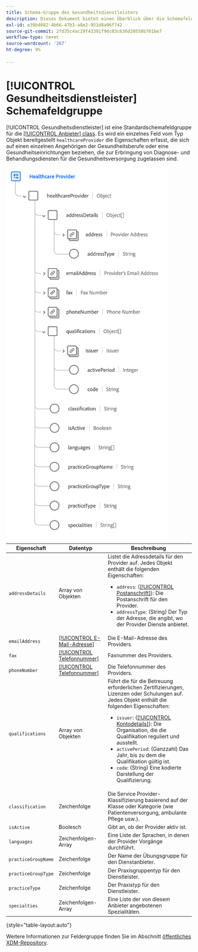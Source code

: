 ```yaml
---
title: Schema-Gruppe des Gesundheitsdienstleisters
description: Dieses Dokument bietet einen Überblick über die Schemafeldergruppe des Gesundheitsdienstleisters.
exl-id: e39b4082-4b66-47b3-a8e2-951d8a96f742
source-git-commit: 2fd35c4ac29f43391f9dc03c636d20558b701be7
workflow-type: tm+mt
source-wordcount: '267'
ht-degree: 9%

---
```


# [!UICONTROL Gesundheitsdienstleister] Schemafeldgruppe

[!UICONTROL Gesundheitsdienstleister] ist eine Standardschemafeldgruppe für die [[!UICONTROL Anbieter] class](../../classes/provider.md). Es wird ein einzelnes Feld vom Typ Objekt bereitgestellt `healthcareProvider` die Eigenschaften erfasst, die sich auf einen einzelnen Angehörigen der Gesundheitsberufe oder eine Gesundheitseinrichtungen beziehen, die zur Erbringung von Diagnose- und Behandlungsdiensten für die Gesundheitsversorgung zugelassen sind.

![](../../images/field-groups/healthcare-provider.png)

| Eigenschaft | Datentyp | Beschreibung |
| --- | --- | --- |
| `addressDetails` | Array von Objekten | Listet die Adressdetails für den Provider auf. Jedes Objekt enthält die folgenden Eigenschaften: <ul><li>`address`: ([[!UICONTROL Postanschrift]](../../data-types/postal-address.md)): Die Postanschrift für den Provider.</li><li>`addressType`: (String) Der Typ der Adresse, die angibt, wo der Provider Dienste anbietet.</li></ul> |
| `emailAddress` | [[!UICONTROL E-Mail-Adresse]](../../data-types/email-address.md) | Die E-Mail-Adresse des Providers. |
| `fax` | [[!UICONTROL Telefonnummer]](../../data-types/phone-number.md) | Faxnummer des Providers. |
| `phoneNumber` | [[!UICONTROL Telefonnummer]](../../data-types/phone-number.md) | Die Telefonnummer des Providers. |
| `qualifications` | Array von Objekten | Führt die für die Betreuung erforderlichen Zertifizierungen, Lizenzen oder Schulungen auf. Jedes Objekt enthält die folgenden Eigenschaften: <ul><li>`issuer`: ([[!UICONTROL Kontodetails]](../../data-types/account-details.md)): Die Organisation, die die Qualifikation reguliert und ausstellt.</li><li>`activePeriod`: (Ganzzahl) Das Jahr, bis zu dem die Qualifikation gültig ist.</li><li>`code`: (String) Eine kodierte Darstellung der Qualifizierung.</li></ul> |
| `classification` | Zeichenfolge | Die Service Provider-Klassifizierung basierend auf der Klasse oder Kategorie (wie Patientenversorgung, ambulante Pflege usw.). |
| `isActive` | Boolesch | Gibt an, ob der Provider aktiv ist. |
| `languages` | Zeichenfolgen-Array | Eine Liste der Sprachen, in denen der Provider Vorgänge durchführt. |
| `practiceGroupName` | Zeichenfolge | Der Name der Übungsgruppe für den Dienstanbieter. |
| `practiceGroupType` | Zeichenfolge | Der Praxisgruppentyp für den Dienstleister. |
| `practiceType` | Zeichenfolge | Der Praxistyp für den Dienstleister. |
| `specialties` | Zeichenfolgen-Array | Eine Liste der von diesem Anbieter angebotenen Spezialitäten. |

{style="table-layout:auto"}

Weitere Informationen zur Feldergruppe finden Sie im Abschnitt [öffentliches XDM-Repository](https://github.com/adobe/xdm/blob/master/components/fieldgroups/provider/healthcare-provider-details.schema.json).
